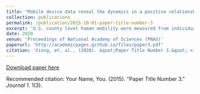 ```yaml
---
title: "Mobile device data reveal the dynamics in a positive relationship between human mobility and COVID-19 infections"
collection: publications
permalink: /publication/2015-10-01-paper-title-number-3
excerpt: 'U.S. county level human mobility were measured from individual level passively collected data and linked to a panel data model for modeling and predicting SARS-CoV-2 pandemic in the U.S.'
date: 2020
venue: 'Proceedings of National Academy of Sciences (PNAS)'
paperurl: 'http://academicpages.github.io/files/paper3.pdf'
citation: 'Xiong, et. al., (2020). &quot;Paper Title Number 3.&quot; <i>Journal 1</i>. 1(3).'
---
```



[Download paper here](http://academicpages.github.io/files/paper3.pdf)

Recommended citation: Your Name, You. (2015). "Paper Title Number 3." <i>Journal 1</i>. 1(3).